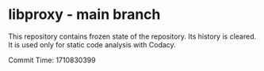 # libproxy - main branch

This repository contains frozen state of the repository.
Its history is cleared. It is used only for static code
analysis with Codacy.

Commit Time: 1710830399